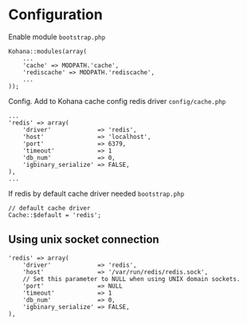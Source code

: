 # Configuration

Enable module `bootstrap.php`

    Kohana::modules(array(
        ...
        'cache' => MODPATH.'cache',
        'rediscache' => MODPATH.'rediscache',
        ...
    ));

Config. Add to Kohana cache config redis driver `config/cache.php`

    ...
    'redis' => array(
        'driver'             => 'redis',
        'host'               => 'localhost',
        'port'               => 6379,
        'timeout'            => 1
        'db_num'             => 0,
        'igbinary_serialize' => FALSE,
    ),
    ...

If redis by default cache driver needed `bootstrap.php`

    // default cache driver
    Cache::$default = 'redis';

## Using unix socket connection

    'redis' => array(
        'driver'             => 'redis',
        'host'               => '/var/run/redis/redis.sock',
        // Set this parameter to NULL when using UNIX domain sockets.
        'port'               => NULL
        'timeout'            => 1
        'db_num'             => 0,
        'igbinary_serialize' => FALSE,
    ),
    